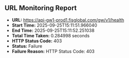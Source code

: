 ## URL Monitoring Report

- **URL:** https://api-gw1-prod1.fisglobal.com/gw/v1/health
- **Start Time:** 2025-09-25T15:11:51.966040
- **End Time:** 2025-09-25T15:11:52.251038
- **Total Time Taken:** 0.284998 seconds
- **HTTP Status Code:** 403
- **Status:** Failure
- **Failure Reason:** HTTP Status Code: 403
